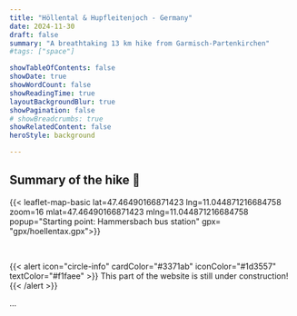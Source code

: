 ```yaml
---
title: "Höllental & Hupfleitenjoch - Germany"
date: 2024-11-30
draft: false
summary: "A breathtaking 13 km hike from Garmisch-Partenkirchen"
#tags: ["space"]

showTableOfContents: false
showDate: true
showWordCount: false
showReadingTime: true
layoutBackgroundBlur: true
showPagination: false
# showBreadcrumbs: true
showRelatedContent: false
heroStyle: background

---
```

<!-- {{< figure
    src="featured.jpg"
    alt="A photo of the German Alps"
    nozoom=true
    >}} -->

## Summary of the hike 🗻

<!-- <iframe src="https://www.komoot.com/tour/102593031/embed?share_token=at8LSIDDb1FtYUiWLeuNzrgaZkuBe7AanUGN35pHMRu9UkNfeL" width="100%" height="500" frameborder="0" scrolling="no"></iframe> -->

{{< leaflet-map-basic lat=47.46490166871423 lng=11.044871216684758 zoom=16 mlat=47.46490166871423 mlng=11.044871216684758 popup="Starting point: Hammersbach bus station" gpx= "gpx/hoellentax.gpx">}} 

<br>



{{< alert icon="circle-info" cardColor="#3371ab" iconColor="#1d3557" textColor="#f1faee" >}}
This part of the website is still under construction!
{{< /alert >}}


...
